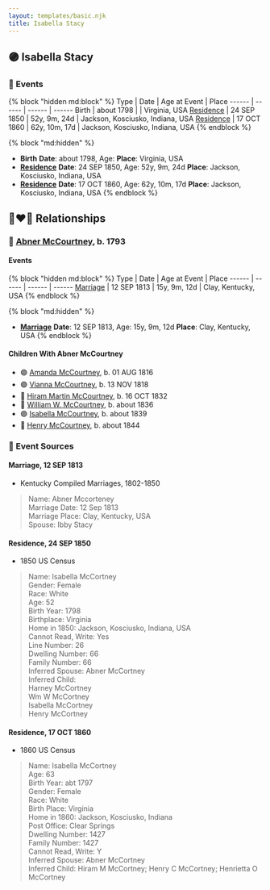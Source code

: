 ```yaml
---
layout: templates/basic.njk
title: Isabella Stacy
---
```

## 🟣 Isabella Stacy


### 📆 Events

{% block "hidden md:block" %}
Type | Date | Age at Event | Place
------ | ------ | ------ | ------
Birth | about 1798 |  | Virginia, USA
[Residence](#event-event-0) | 24 SEP 1850 | 52y, 9m, 24d | Jackson, Kosciusko, Indiana, USA
[Residence](#event-event-1) | 17 OCT 1860 | 62y, 10m, 17d | Jackson, Kosciusko, Indiana, USA
{% endblock %}

{% block "md:hidden" %}
- **Birth**
**Date**: about 1798, Age:
**Place**: Virginia, USA
- **[Residence](#event-event-0)**
**Date**: 24 SEP 1850, Age: 52y, 9m, 24d
**Place**: Jackson, Kosciusko, Indiana, USA
- **[Residence](#event-event-1)**
**Date**: 17 OCT 1860, Age: 62y, 10m, 17d
**Place**: Jackson, Kosciusko, Indiana, USA
{% endblock %}

## 👩‍❤️‍👨 Relationships

### 🔵 [Abner McCourtney](/people/7/72592264), b. 1793

#### Events

{% block "hidden md:block" %}
Type | Date | Age at Event | Place
------ | ------ | ------ | ------
[Marriage](#event-family-0-event-0) | 12 SEP 1813 | 15y, 9m, 12d | Clay, Kentucky, USA
{% endblock %}

{% block "md:hidden" %}
- **[Marriage](#event-family-0-event-0)**
**Date**: 12 SEP 1813, Age: 15y, 9m, 12d
**Place**: Clay, Kentucky, USA
{% endblock %}

#### Children With Abner McCourtney
* 🟣 [Amanda McCourtney](/people/5/56501802), b. 01 AUG 1816
* 🟣 [Vianna McCourtney](/people/3/36741542), b. 13 NOV 1818
* 🔵 [Hiram Martin McCourtney](/people/5/50058240), b. 16 OCT 1832
* 🔵 [William W. McCourtney](/people/8/89372302), b. about 1836
* 🟣 [Isabella McCourtney](/people/9/90326569), b. about 1839
* 🔵 [Henry McCourtney](/people/1/16718728), b. about 1844
### 📰 Event Sources

#### <a id="event-family-0-event-0"></a> Marriage, 12 SEP 1813
* Kentucky Compiled Marriages, 1802-1850
>   
  > Name: Abner Mccorteney  
  > Marriage Date: 12 Sep 1813  
  > Marriage Place: Clay, Kentucky, USA  
  > Spouse: Ibby Stacy

#### <a id="event-event-0"></a> Residence, 24 SEP 1850
* 1850 US Census
>   
  > Name: Isabella McCortney  
  > Gender: Female  
  > Race: White  
  > Age: 52  
  > Birth Year: 1798  
  > Birthplace: Virginia  
  > Home in 1850: Jackson, Kosciusko, Indiana, USA  
  > Cannot Read, Write: Yes  
  > Line Number: 26  
  > Dwelling Number: 66  
  > Family Number: 66  
  > Inferred Spouse: Abner McCortney  
  > Inferred Child:   
  > Harney McCortney  
  > Wm W McCortney  
  > Isabella McCortney  
  > Henry McCortney

#### <a id="event-event-1"></a> Residence, 17 OCT 1860
* 1860 US Census
>   
  > Name: Isabella McCortney  
  > Age: 63  
  > Birth Year: abt 1797  
  > Gender: Female  
  > Race: White  
  > Birth Place: Virginia  
  > Home in 1860: Jackson, Kosciusko, Indiana  
  > Post Office: Clear Springs  
  > Dwelling Number: 1427  
  > Family Number: 1427  
  > Cannot Read, Write: Y  
  > Inferred Spouse: Abner McCortney  
  > Inferred Child: Hiram M McCortney; Henry C McCortney; Henrietta O McCortney